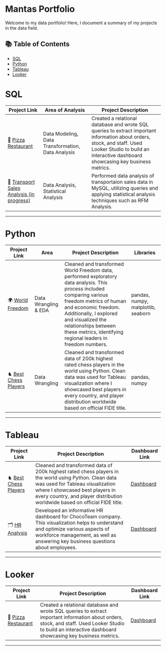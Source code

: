 # Mantas Portfolio

Welcome to my data portfolio! Here, I document a summary of my projects in the data field. 

## 📚 Table of Contents
- [SQL](#sql)
- [Python](#python)
- [Tableau](#tableau)
- [Looker](#looker)

# SQL

| Project Link | Area of Analysis | Project Description | 
|---|---|---|
| 🍕 [Pizza Restaurant](https://github.com/MantasTech/Restaurant-Database/blob/main/pizza_restaurant-project.md) | Data Modeling, Data Transformation, Data Analysis | Created a relational database and wrote SQL queries to extract important information about orders, stock, and staff. Used Looker Studio to build an interactive dashboard showcasing key business metrics.
| 🚦 [Transport Sales Analysis (in progress)](https://github.com/MantasTech/Transport-Sales/blob/main/Transport%20Sales%20Analysis.md) | Data Analysis, Statistical Analysis | Performed data analysis of transportaion sales data in MySQL, utilizing queries and applying statistical analysis techniques such as RFM Analysis.

***

# Python

| Project Link | Area | Project Description | Libraries |    
|---|---|---|---|
| 🌍 [World Freedom](https://github.com/MantasTech/World-Freedom/blob/main/world_freedom_eda.ipynb) | Data Wrangling & EDA | Cleaned and transformed World Freedom data, performed exploratory data analysis. This process included comparing various freedom metrics of human and economic freedom. Additionally, I explored and visualized the relationships between these metrics, identifying regional leaders in freedom numbers. | pandas, numpy, matplotlib, seaborn |
| ♞ [Best Chess Players](https://github.com/MantasTech/Chess-Players/blob/main/chess_players_project.ipynb) | Data Wrangling | Cleaned and transformed data of 200k highest rated chess players in the world using Python. Clean data was used for Tableau visualization where I showcased best players in every country, and player distribution worldwide based on official FIDE title. | pandas, numpy | 

***

# Tableau

| Project Link | Project Description | Dashboard Link |
|---|---|---|
| ♞ [Best Chess Players](https://github.com/MantasTech/Chess-Players/tree/main) | Cleaned and transformed data of 200k highest rated chess players in the world using Python. Clean data was used for Tableau visualization where I showcased best players in every country, and player distribution worldwide based on official FIDE title. | [Dashboard](https://public.tableau.com/app/profile/mantastech/viz/chess_17027630680570/Dashboard1) |
| 🗂️ [HR Analysis](https://github.com/MantasTech/Tiny-Repo/blob/main/HR_Dashboard/HR_Dashboard.md) | Developed an informative HR dashboard for ChocoTeam company. This visualization helps to understand and optimize various aspects of workforce management, as well as answering key business questions about employees.  | [Dashboard](https://public.tableau.com/app/profile/mantastech/viz/HRDashboard_17034291773930/Dashboard1) |

***

# Looker

| Project Link | Project Description | Dashboard Link |
|---|---|---|
| 🍕 [Pizza Restaurant](https://github.com/MantasTech/Restaurant-Database/blob/main/pizza_restaurant-project.md) | Created a relational database and wrote SQL queries to extract important information about orders, stock, and staff. Used Looker Studio to build an interactive dashboard showcasing key business metrics. | [Dashboard](https://lookerstudio.google.com/reporting/ccbfff85-91a8-428c-901f-695bae4161c9) |


***
